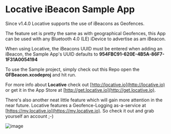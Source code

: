 # Locative iBeacon Sample App

Since v1.4.0 Locative supports the use of iBeacons as Geofences.

The feature set is pretty the same as with geographical Geofences, this App can be used with any Bluetooth 4.0 (LE) iDevice to advertise as am iBeacon.

When using Locative, the iBeacons UUID must be entered when adding an iBeacon, the Sample App's UUID defaults to **954FBC91-620E-4B5A-86F7-1F31A0054194**

To use the Sample project, simply check out this Repo open the **GFBeacon.xcodeproj** and hit run.

For more info about **Locative** check out [http://locative.io](http://locative.io) or get it in the App Store at [http://get.locative.io](http://get.locative.io).

There's also another neat little feature which will gain more attention in the near future. Locative features a Geofence-Logging as-a-service at [https://my.locative.io](https://my.locative.io). So check it out and grab yourself an account ;-)

![image](https://raw.github.com/kimar/GFBeacon/master/Assets/Screenshot.png)
